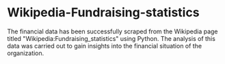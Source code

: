 # Wikipedia-Fundraising-statistics

The financial data has been successfully scraped from the Wikipedia page titled "Wikipedia:Fundraising_statistics" using Python. The analysis of this data was carried out to gain insights into the financial situation of the organization. 
